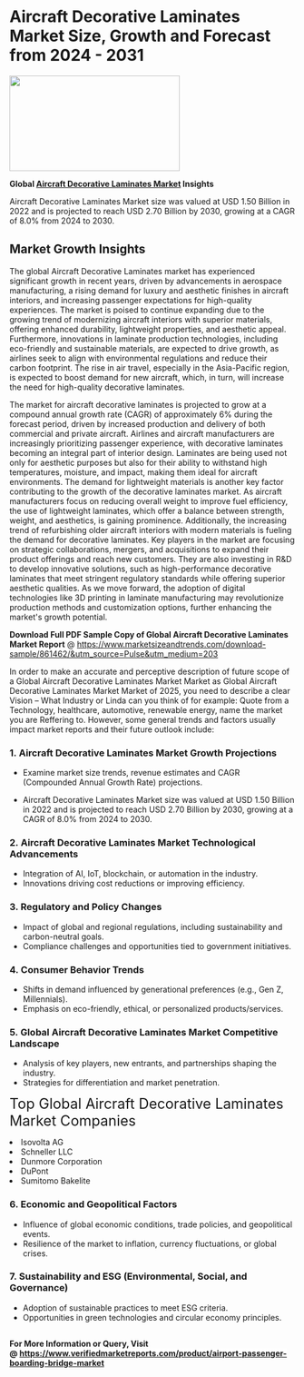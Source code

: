 <H1>Aircraft Decorative Laminates Market Size, Growth and Forecast from 2024 - 2031</H1><img class="aligncenter size-medium wp-image-584254" src="https://thirdeyenews.in/wp-content/uploads/2024/09/Global-Market-Research-300x168.jpeg" alt="" width="300" height="168" /><p><strong>Global&nbsp;<a href="https://www.marketsizeandtrends.com/download-sample/861462/&amp;utm_source=Pulse&amp;utm_medium=203">Aircraft Decorative Laminates Market</a> Insights</strong></p><p>Aircraft Decorative Laminates Market size was valued at USD 1.50 Billion in 2022 and is projected to reach USD 2.70 Billion by 2030, growing at a CAGR of 8.0% from 2024 to 2030.</p><p><h2>Market Growth Insights</h2> <p>The global Aircraft Decorative Laminates market has experienced significant growth in recent years, driven by advancements in aerospace manufacturing, a rising demand for luxury and aesthetic finishes in aircraft interiors, and increasing passenger expectations for high-quality experiences. The market is poised to continue expanding due to the growing trend of modernizing aircraft interiors with superior materials, offering enhanced durability, lightweight properties, and aesthetic appeal. Furthermore, innovations in laminate production technologies, including eco-friendly and sustainable materials, are expected to drive growth, as airlines seek to align with environmental regulations and reduce their carbon footprint. The rise in air travel, especially in the Asia-Pacific region, is expected to boost demand for new aircraft, which, in turn, will increase the need for high-quality decorative laminates. </p> <p>The market for aircraft decorative laminates is projected to grow at a compound annual growth rate (CAGR) of approximately 6% during the forecast period, driven by increased production and delivery of both commercial and private aircraft. Airlines and aircraft manufacturers are increasingly prioritizing passenger experience, with decorative laminates becoming an integral part of interior design. Laminates are being used not only for aesthetic purposes but also for their ability to withstand high temperatures, moisture, and impact, making them ideal for aircraft environments. The demand for lightweight materials is another key factor contributing to the growth of the decorative laminates market. As aircraft manufacturers focus on reducing overall weight to improve fuel efficiency, the use of lightweight laminates, which offer a balance between strength, weight, and aesthetics, is gaining prominence. Additionally, the increasing trend of refurbishing older aircraft interiors with modern materials is fueling the demand for decorative laminates. Key players in the market are focusing on strategic collaborations, mergers, and acquisitions to expand their product offerings and reach new customers. They are also investing in R&D to develop innovative solutions, such as high-performance decorative laminates that meet stringent regulatory standards while offering superior aesthetic qualities. As we move forward, the adoption of digital technologies like 3D printing in laminate manufacturing may revolutionize production methods and customization options, further enhancing the market's growth potential. </p><p><span class=""><strong>Download Full PDF Sample Copy of Global Aircraft Decorative Laminates Market Report</strong> @ <a href="https://www.marketsizeandtrends.com/download-sample/861462/&amp;utm_source=Pulse&amp;utm_medium=203" target="_blank">https://www.marketsizeandtrends.com/download-sample/861462/&amp;utm_source=Pulse&amp;utm_medium=203</a></span></p><p>In order to make an accurate and perceptive description of future scope of a Global&nbsp;Aircraft Decorative Laminates Market Market as Global&nbsp;Aircraft Decorative Laminates Market Market of 2025, you need to describe a clear Vision &ndash; What Industry or Linda can you think of for example: Quote from a Technology, healthcare, automotive, renewable energy, name the market you are Reffering to. However, some general trends and factors usually impact market reports and their future outlook include:</p><h3>1.&nbsp;<strong>Aircraft Decorative Laminates Market Growth Projections</strong></h3><ul><li>Examine market size trends, revenue estimates and CAGR (Compounded Annual Growth Rate) projections.</li><li><p>Aircraft Decorative Laminates Market size was valued at USD 1.50 Billion in 2022 and is projected to reach USD 2.70 Billion by 2030, growing at a CAGR of 8.0% from 2024 to 2030.</p></li></ul><h3>2.&nbsp;<strong>Aircraft Decorative Laminates Market Technological Advancements</strong></h3><ul><li>Integration of AI, IoT, blockchain, or automation in the industry.</li><li>Innovations driving cost reductions or improving efficiency.</li></ul><h3>3.&nbsp;<strong>Regulatory and Policy Changes</strong></h3><ul><li>Impact of global and regional regulations, including sustainability and carbon-neutral goals.</li><li>Compliance challenges and opportunities tied to government initiatives.</li></ul><h3>4.&nbsp;<strong>Consumer Behavior Trends</strong></h3><ul><li>Shifts in demand influenced by generational preferences (e.g., Gen Z, Millennials).</li><li>Emphasis on eco-friendly, ethical, or personalized products/services.</li></ul><h3>5.&nbsp;<strong>Global Aircraft Decorative Laminates Market Competitive Landscape</strong></h3><ul><li>Analysis of key players, new entrants, and partnerships shaping the industry.</li><li>Strategies for differentiation and market penetration.</li></ul><p data-pm-slice="1 1 []"><span style="color: inherit; font-family: inherit; font-size: 25px;">Top Global Aircraft Decorative Laminates Market Companies</span></p><div class="" data-test-id=""><p><li>Isovolta AG</li><li> Schneller LLC</li><li> Dunmore Corporation</li><li> DuPont</li><li> Sumitomo Bakelite</li></p></div><h3>6.&nbsp;<strong>Economic and Geopolitical Factors</strong></h3><ul><li>Influence of global economic conditions, trade policies, and geopolitical events.</li><li>Resilience of the market to inflation, currency fluctuations, or global crises.</li></ul><h3>7.&nbsp;<strong>Sustainability and ESG (Environmental, Social, and Governance)</strong></h3><ul><li>Adoption of sustainable practices to meet ESG criteria.</li><li>Opportunities in green technologies and circular economy principles.</li></ul><h2><strong style="font-size: 14px;">For More Information or Query, Visit @&nbsp;</strong><a style="background-color: #ffffff; font-size: 14px;" href="https://www.marketsizeandtrends.com/report/aircraft-decorative-laminates-market/" target="_blank">https://www.verifiedmarketreports.com/product/airport-passenger-boarding-bridge-market</a></h2>
